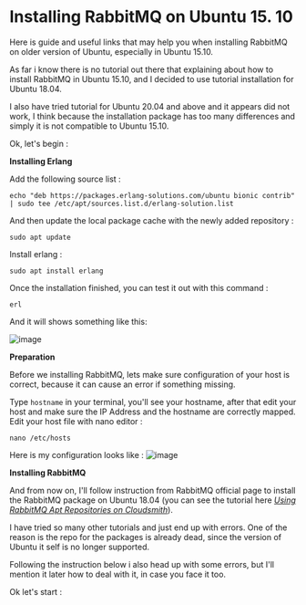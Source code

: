 # Installing RabbitMQ on Ubuntu 15. 10

Here is guide and useful links that may help you when installing RabbitMQ on older version of Ubuntu, especially in Ubuntu 15.10.

As far i know there is no tutorial out there that explaining about how to install RabbitMQ in Ubuntu 15.10, and I decided to use tutorial installation for Ubuntu 18.04.

I also have tried tutorial for Ubuntu 20.04 and above and it appears did not work, I think because the installation package has too many differences and simply it is not compatible to Ubuntu 15.10.

Ok, let's begin :

**Installing Erlang**

Add the following source list : 

```
echo "deb https://packages.erlang-solutions.com/ubuntu bionic contrib" | sudo tee /etc/apt/sources.list.d/erlang-solution.list
```

And then update the local package cache with the newly added repository : 

```
sudo apt update
```

Install erlang :

```
sudo apt install erlang
```

Once the installation finished, you can test it out with this command :

```
erl
```

And it will shows something like this:

![image](https://user-images.githubusercontent.com/6629806/186396380-ca0bff0d-8fd3-464b-bbe3-5a31c3cf8ab0.png)


**Preparation**

Before we installing RabbitMQ, lets make sure configuration of your host is correct, because it can cause an error if something missing.

Type `hostname` in your terminal, you'll see your hostname, after that edit your host and make sure the IP Address and the hostname are correctly mapped. Edit your host file with nano editor :

 ```
 nano /etc/hosts
 ```
Here is my configuration looks like :
![image](https://user-images.githubusercontent.com/6629806/186467800-ebaeff1d-b8e4-45d3-beed-acad4b4c7613.png)


**Installing RabbitMQ**

And from now on, I'll follow instruction from RabbitMQ official page to install the RabbitMQ package on Ubuntu 18.04 (you can see the tutorial here [*Using RabbitMQ Apt Repositories on Cloudsmith*](https://www.rabbitmq.com/install-debian.html#apt-cloudsmith)). 

I have tried so many other tutorials and just end up with errors. One of the reason is the repo for the packages is already dead, since the version of Ubuntu it self is no longer supported.

Following the instruction below i also head up with some errors, but I'll mention it later how to deal with it, in case you face it too.

Ok let's start : 



